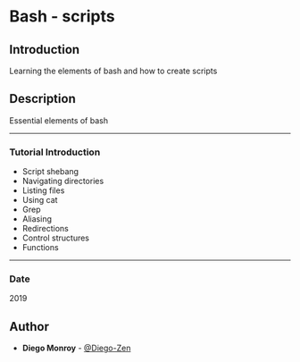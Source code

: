 # Bash - scripts

## Introduction
Learning the elements of bash and how to create scripts

## Description
Essential elements of bash

---

### Tutorial Introduction
* Script shebang
* Navigating directories
* Listing files
* Using cat
* Grep
* Aliasing
* Redirections
* Control structures
* Functions

---

### Date
2019

## Author
* **Diego Monroy** - [@Diego-Zen](https://github.com/Diego-Zen)
